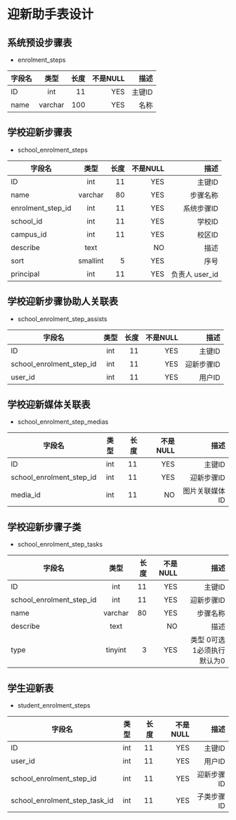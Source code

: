# 迎新助手表设计

## 系统预设步骤表  

   - enrolment_steps

| 字段名  | 类型  | 长度  | 不是NULL |  描述   |
| ----   |:-----:| -----:   | -----: | -----:|
| ID     | int  | 11    |  YES      |  主键ID |
| name   | varchar| 100    |  YES   |  名称 |


## 学校迎新步骤表  

   - school_enrolment_steps
   
| 字段名  | 类型  | 长度  | 不是NULL |  描述   |
| ----   |:-----:| -----:   | -----: | -----:|
| ID     | int  | 11    |  YES      |  主键ID |
| name   | varchar| 80    |  YES   |  步骤名称 |
| enrolment_step_id| int| 11    |  YES   |  系统步骤ID |
| school_id| int| 11    |  YES   |  学校ID |
| campus_id| int| 11    |  YES   |  校区ID |
| describe| text|     |  NO   |  描述 |
| sort  | smallint| 5 |  YES   |  序号 |
| principal  | int|11 |  YES   |  负责人 user_id  |


## 学校迎新步骤协助人关联表
    
   - school_enrolment_step_assists
   
| 字段名  | 类型  | 长度  | 不是NULL |  描述   |
| ----   |:-----:| -----:   | -----: | -----:|
| ID     | int  | 11    |  YES      |  主键ID |
| school_enrolment_step_id| int| 11    |  YES   |  迎新步骤ID |
| user_id | int  | 11    |  YES      |  用户ID |

## 学校迎新媒体关联表

   - school_enrolment_step_medias
   
| 字段名  | 类型  | 长度  | 不是NULL |  描述   |
| ----   |:-----:| -----:   | -----: | -----:|
| ID     | int  | 11    |  YES      |  主键ID |
| school_enrolment_step_id| int| 11    |  YES   | 迎新步骤ID |
| media_id  | int|11 |  NO   |  图片关联媒体ID  |
   


## 学校迎新步骤子类 

   - school_enrolment_step_tasks
   
| 字段名  | 类型  | 长度  | 不是NULL |  描述   |
| ----   |:-----:| -----:   | -----: | -----:|
| ID     | int  | 11    |  YES      |  主键ID |
| school_enrolment_step_id| int| 11    |  YES   |  迎新步骤ID |
| name   | varchar| 80    |  YES   |  步骤名称 |
| describe| text|     |  NO   |  描述 |
| type| tinyint|   3 |  YES   |  类型  0可选 1必须执行 默认为0 |


## 学生迎新表

 - student_enrolment_steps
 
| 字段名  | 类型  | 长度  | 不是NULL |  描述   |
| ----   |:-----:| -----:   | -----: | -----:|
| ID     | int  | 11    |  YES      |  主键ID |
| user_id | int  | 11    |  YES      |  用户ID |
| school_enrolment_step_id | int  | 11 |  YES |  迎新步骤ID |
| school_enrolment_step_task_id | int  | 11 |  YES |  子类步骤ID |